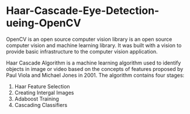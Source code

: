 # Haar-Cascade-Eye-Detection-ueing-OpenCV
OpenCV is an open source computer vision library is an open source computer vision and machine learning library. It was built with a vision to provide basic infrastructure to the computer vision application.  

Haar Cascade Algorithm is a machine learning algorithm used to identify objects in image or video based on the concepts of features proposed by Paul Viola and Michael Jones in 2001. The algorithm contains four stages:

1. Haar Feature Selection
2. Creating Intergal Images
3. Adaboost Training
4. Cascading Classifiers
